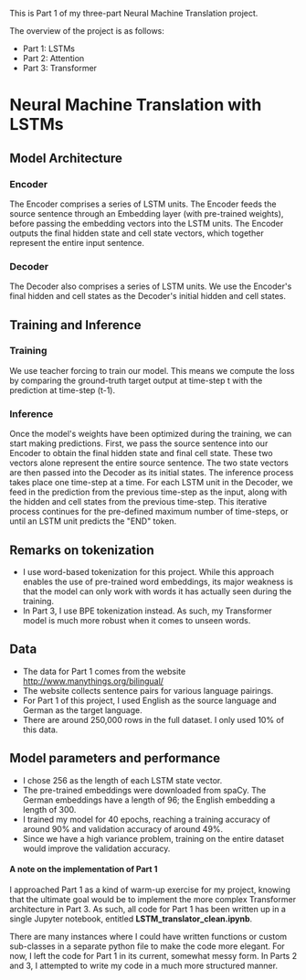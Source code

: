 This is Part 1 of my three-part Neural Machine Translation project. 

The overview of the project is as follows:
- Part 1: LSTMs 
- Part 2: Attention
- Part 3: Transformer

# Neural Machine Translation with LSTMs

## Model Architecture

### Encoder

The Encoder comprises a series of LSTM units. The Encoder feeds the source sentence through an Embedding layer (with pre-trained weights), before passing the embedding vectors into the LSTM units. The Encoder outputs the final hidden state and cell state vectors, which together represent the entire input sentence. 

### Decoder

The Decoder also comprises a series of LSTM units. We use the Encoder's final hidden and cell states as the Decoder's initial hidden and cell states. 


## Training and Inference

### Training

We use teacher forcing to train our model. This means we compute the loss by comparing the ground-truth target output at time-step t with the prediction at time-step (t-1). 

### Inference

Once the model's weights have been optimized during the training, we can start making predictions. First, we pass the source sentence into our Encoder to obtain the final hidden state and final cell state. These two vectors alone represent the entire source sentence. The two state vectors are then passed into the Decoder as its initial states. The inference process takes place one time-step at a time. For each LSTM unit in the Decoder, we feed in the prediction from the previous time-step as the input, along with the hidden and cell states from the previous time-step. This iterative process continues for the pre-defined maximum number of time-steps, or until an LSTM unit predicts the "END" token.

## Remarks on tokenization
- I use word-based tokenization for this project. While this approach enables the use of pre-trained word embeddings, its major weakness is that the model can only work with words it has actually seen during the training. 
- In Part 3, I use BPE tokenization instead. As such, my Transformer model is much more robust when it comes to unseen words. 

## Data 
- The data for Part 1 comes from the website http://www.manythings.org/bilingual/
- The website collects sentence pairs for various language pairings. 
- For Part 1 of this project, I used English as the source language and German as the target language. 
- There are around 250,000 rows in the full dataset. I only used 10% of this data.

## Model parameters and performance
- I chose 256 as the length of each LSTM state vector.
- The pre-trained embeddings were downloaded from spaCy. The German embeddings have a length of 96; the English embedding a length of 300.
- I trained my model for 40 epochs, reaching a training accuracy of around 90% and validation accuracy of around 49%. 
- Since we have a high variance problem, training on the entire dataset would improve the validation accuracy. 



#### A note on the implementation of Part 1
I approached Part 1 as a kind of warm-up exercise for my project, knowing that the ultimate goal would be to implement the more complex Transformer architecture in Part 3. As such, all code for Part 1 has been written up in a single Jupyter notebook, entitled **LSTM_translator_clean.ipynb**. 

There are many instances where I could have written functions or custom sub-classes in a separate python file to make the code more elegant. For now, I left the code for Part 1 in its current, somewhat messy form. In Parts 2 and 3, I attempted to write my code in a much more structured manner.




